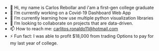 - 👋 Hi, my name is Carlos Rebollar and i'am a first-gen college graduate
- 🔭 I’m currently working on a Covid-19 Dashboard Web App
- 🌱 I’m currently learning how use multiple python visualization libraries
- 👯 I’m looking to collaborate on projects that are data-driven.
- 📫 How to reach me: carlitos.ronaldo11@hotmail.com
- ⚡ Fun fact: I was able to profit $18,000 from trading Options to pay for my last year of college.

